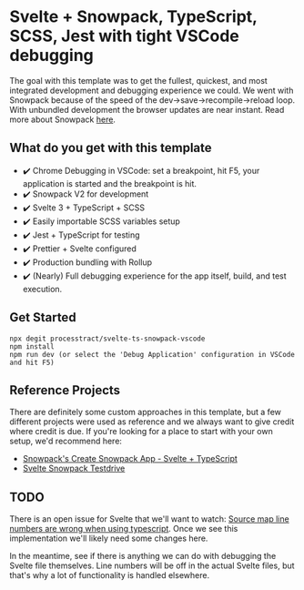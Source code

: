 # Svelte + Snowpack, TypeScript, SCSS, Jest with tight VSCode debugging

The goal with this template was to get the fullest, quickest, and most integrated development and debugging experience we could. We went with Snowpack because of the speed of the dev->save->recompile->reload loop. With unbundled development the browser updates are near instant. Read more about Snowpack [here](https://www.snowpack.dev/).

## What do you get with this template

- :heavy_check_mark: Chrome Debugging in VSCode: set a breakpoint, hit F5, your application is started and the breakpoint is hit.
- :heavy_check_mark: Snowpack V2 for development
- :heavy_check_mark: Svelte 3 + TypeScript + SCSS
- :heavy_check_mark: Easily importable SCSS variables setup 
- :heavy_check_mark: Jest + TypeScript for testing
- :heavy_check_mark: Prettier + Svelte configured
- :heavy_check_mark: Production bundling with Rollup
- :heavy_check_mark: (Nearly) Full debugging experience for the app itself, build, and test execution.

## Get Started

```
npx degit processtract/svelte-ts-snowpack-vscode
npm install
npm run dev (or select the 'Debug Application' configuration in VSCode and hit F5)
```



## Reference Projects

There are definitely some custom approaches in this template, but a few different projects were used as reference and we always want to give credit where credit is due. If you're looking for a place to start with your own setup, we'd recommend here:

- [Snowpack's Create Snowpack App - Svelte + TypeScript](https://github.com/pikapkg/snowpack/tree/master/create-snowpack-app/app-template-svelte-typescript)
- [Svelte Snowpack Testdrive](https://github.com/codechips/svelte-snowpack-testdrive)

## TODO

There is an open issue for Svelte that we'll want to watch:
[Source map line numbers are wrong when using typescript](https://github.com/sveltejs/svelte/issues/5182). Once we see this implementation we'll likely need some changes here.

In the meantime, see if there is anything we can do with debugging the Svelte file themselves. Line numbers will be off in the actual Svelte files, but that's why a lot of functionality is handled elsewhere.